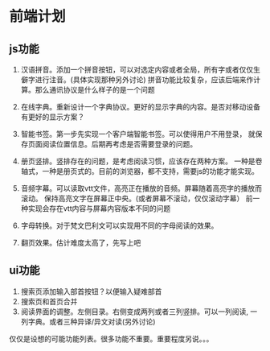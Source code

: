 # 前端计划

## js功能

1. 汉语拼音。添加一个拼音按钮，可以对选定内容或者全局，所有字或者仅仅生僻字进行注音。(具体实现那种另外讨论)
             拼音功能比较复杂，应该后端来作计算。那么通讯协议是什么样子的是一个问题

2. 在线字典。重新设计一个字典协议。更好的显示字典的内容。是否对移动设备有更好的显示方案？

3. 智能书签。第一步先实现一个客户端智能书签。可以使得用户不用登录，
             就保存页面阅读位置信息。后期再考虑是否需要登录的问题。

4. 册页竖排。竖排存在的问题，是考虑阅读习惯，应该存在两种方案。
             一种是卷轴式，一种是册页式的。目前的浏览器，都不支持，需要js的功能才能实现。

5. 音频字幕。可以读取vtt文件，高亮正在播放的音频。屏幕随着高亮字的播放而滚动。
             保持高亮文字在屏幕正中央。(或者屏幕不滚动，仅仅滚动字幕）
             前一种实现会存在vtt内容与屏幕内容版本不同的问题

6. 字母转换。对于梵文巴利文可以实现用不同的字母阅读的效果。

7. 翻页效果。估计难度太高了，先写上吧

## ui功能
1. 搜索页添加输入部首按钮？以便输入疑难部首
2. 搜索页和首页合并
3. 阅读界面的调整。左侧目录。右侧变成两列或者三列竖排。可以一列阅读, 一列字典。或者三种异译/异文对读(另外讨论)

仅仅是设想的可能功能列表。很多功能不重要。重要程度另说。。。
